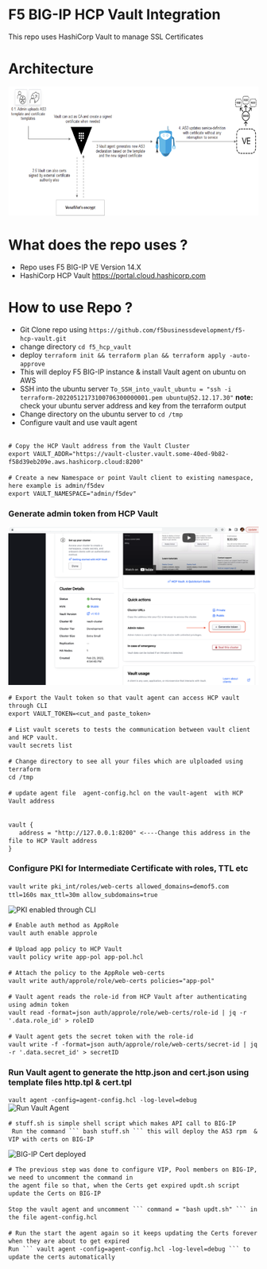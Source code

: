 # F5 BIG-IP HCP Vault Integration

This repo uses HashiCorp Vault to manage SSL Certificates

# Architecture
![Demo Arch](rtaImage.png)

# What does the repo uses ?
- Repo uses F5 BIG-IP VE Version 14.X 
- HashiCorp HCP Vault https://portal.cloud.hashicorp.com

# How to use Repo ?
- Git Clone repo using ``` https://github.com/f5businessdevelopment/f5-hcp-vault.git ```
- change directory ``` cd f5_hcp_vault ```
- deploy ``` terraform init && terraform plan && terraform apply -auto-approve ```
- This will deploy F5 BIG-IP instance & install Vault agent  on ubuntu on AWS
- SSH into the ubuntu server ```To_SSH_into_vault_ubuntu = "ssh -i terraform-20220512173100706300000001.pem ubuntu@52.12.17.30"``` **note:** check your ubuntu server address and key from the terraform output
- Change directory on the ubuntu server to ```cd /tmp```
- Configure vault and use vault agent
```

# Copy the HCP Vault address from the Vault Cluster
export VAULT_ADDR="https://vault-cluster.vault.some-40ed-9b82-f58d39eb209e.aws.hashicorp.cloud:8200"

# Create a new Namespace or point Vault client to existing namespace, here example is admin/f5dev
export VAULT_NAMESPACE="admin/f5dev"

```

### Generate admin token from HCP Vault
![Generate Admin Token](images/admintoken.png)

```
# Export the Vault token so that vault agent can access HCP vault through CLI 
export VAULT_TOKEN=<cut_and paste_token>

# List vault scerets to tests the communication between vault client and HCP vault.
vault secrets list 

# Change directory to see all your files which are ulploaded using terraform
cd /tmp

# update agent file  agent-config.hcl on the vault-agent  with HCP Vault address
 

vault {
   address = "http://127.0.0.1:8200" <----Change this address in the file to HCP Vault address
}

```
### Configure PKI for Intermediate Certificate with roles, TTL etc

```vault write pki_int/roles/web-certs allowed_domains=demof5.com ttl=160s max_ttl=30m allow_subdomains=true```

![PKI enabled through CLI](images/pki.png)

```
# Enable auth method as AppRole 
vault auth enable approle

# Upload app policy to HCP Vault
vault policy write app-pol app-pol.hcl

# Attach the policy to the AppRole web-certs
vault write auth/approle/role/web-certs policies="app-pol"

# Vault agent reads the role-id from HCP Vault after authenticating using admin token
vault read -format=json auth/approle/role/web-certs/role-id | jq -r '.data.role_id' > roleID

# Vault agent gets the secret token with the role-id 
vault write -f -format=json auth/approle/role/web-certs/secret-id | jq -r '.data.secret_id' > secretID

```
### Run Vault agent to generate the http.json and cert.json using template files http.tpl & cert.tpl
```vault agent -config=agent-config.hcl -log-level=debug```
![Run Vault Agent](images/runagent.png)
```
# stuff.sh is simple shell script which makes API call to BIG-IP
 Run the command ``` bash stuff.sh ``` this will deploy the AS3 rpm  & VIP with certs on BIG-IP

```
![BIG-IP Cert deployed](images/bigipcert.png)
```
# The previous step was done to configure VIP, Pool members on BIG-IP, we need to uncomment the command in
the agent file so that, when the Certs get expired updt.sh script update the Certs on BIG-IP

Stop the vault agent and uncomment ``` command = "bash updt.sh" ``` in the file agent-config.hcl 

# Run the start the agent again so it keeps updating the Certs forever when they are about to get expired
Run ``` vault agent -config=agent-config.hcl -log-level=debug ``` to update the certs automatically
```
